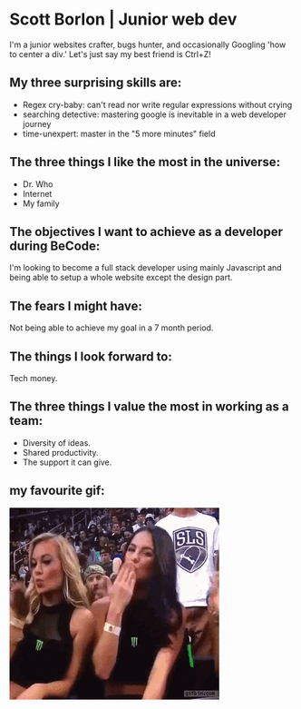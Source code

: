 # Scott Borlon | Junior web dev

I'm a junior websites crafter, bugs hunter, and occasionally Googling 'how to center a div.' Let's just say my best friend is Ctrl+Z!

## My three surprising skills are: 
* Regex cry-baby: can't read nor write regular expressions without crying
* searching detective: mastering google is inevitable in a web developer journey
* time-unexpert: master in the "5 more minutes" field

## The three things I like the most in the universe:
* Dr. Who
* Internet
* My family

## The objectives I want to achieve as a developer during BeCode: 

I'm looking to become a full stack developer using mainly Javascript and being able to setup a whole website except the design part.

## The fears I might have:

Not being able to achieve my goal in a 7 month period.

## The things I look forward to: 

Tech money.

## The three things I value the most in working as a team:

* Diversity of ideas.
* Shared productivity.
* The support it can give.

## my favourite gif: 
![](./blow-kiss.gif)